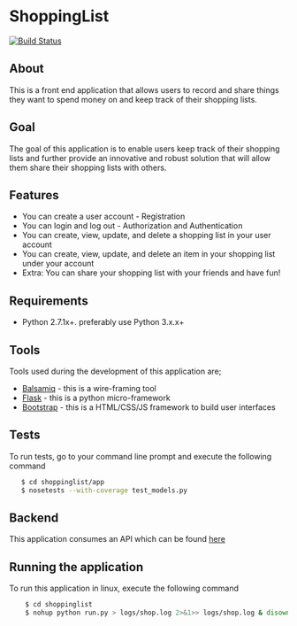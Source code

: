 # ShoppingList
[![Build Status](https://travis-ci.org/kasulani/Shoppinglist.svg?branch=master)](https://travis-ci.org/kasulani/shoppinglist)
## About
This is a front end application that allows users to record and share things they want
to spend money on and keep track of their shopping lists.
## Goal
The goal of this application is to enable users keep track of their shopping lists and further
provide an innovative and robust solution that will allow them share their
shopping lists with others.
## Features
- You can create a user account - Registration
- You can login and log out - Authorization and Authentication
- You can create, view, update, and delete a shopping list in your user account
- You can create, view, update, and delete an item in your shopping list under your account
- Extra: You can share your shopping list with your friends and have fun!
## Requirements
- Python 2.7.1x+. preferably use Python 3.x.x+
## Tools
Tools used during the development of this application are;
- [Balsamiq](https://balsamiq.com/) - this is a wire-framing tool
- [Flask](http://flask.pocoo.org/) - this is a python micro-framework
- [Bootstrap](http://getbootstrap.com/) - this is a HTML/CSS/JS framework
to build user interfaces
## Tests
To run tests, go to your command line prompt and execute the following command
```sh
   $ cd shoppinglist/app
   $ nosetests --with-coverage test_models.py
```
## Backend
This application consumes an API which can be found [here](https://github.com/kasulani/shoppinglist_api)
## Running the application
To run this application in linux, execute the following command
```sh
    $ cd shoppinglist
    $ nohup python run.py > logs/shop.log 2>&1>> logs/shop.log & disown
```
